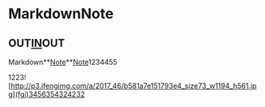 # MarkdownNote

## OUT[IN](http://blog.didispace.com/Spring-Boot%E5%9F%BA%E7%A1%80%E6%95%99%E7%A8%8B/)OUT

Markdown**[Note]()**[Note]()1234455

1223![http://p3.ifengimg.com/a/2017_46/b581a7e151793e4_size73_w1194_h561.jpg](fgj)3456354324232
